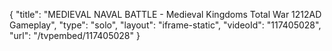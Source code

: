 {
    "title": "MEDIEVAL NAVAL BATTLE - Medieval Kingdoms Total War 1212AD Gameplay",
    "type": "solo",
    "layout": "iframe-static",
    "videoId": "117405028",
    "url": "\/tvpembed\/117405028"
}
